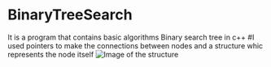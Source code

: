 # BinaryTreeSearch
It is a program that contains basic algorithms Binary search tree in c++ 
#I used pointers to make the connections between nodes and a structure whic represents the node itself 
![Image of the structure](https://www.google.co.uk/url?sa=i&rct=j&q=&esrc=s&source=images&cd=&cad=rja&uact=8&ved=0ahUKEwiUlYm5hc_RAhWDSRoKHQXvC4EQjRwIBw&url=http%3A%2F%2Farticles.leetcode.com%2Fconvert-binary-search-tree-bst-to%2F&psig=AFQjCNHr_dh2ySMmQzuRAdwKfVVHG-JdEg&ust=1484943946849015)


